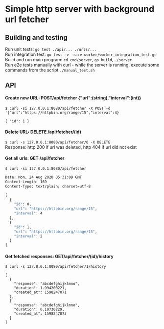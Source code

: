 
# Simple http server with background url fetcher

## Building and testing
Run unit tests: ``go test ./api/... ./urls/...``  
Run integration test: ``go test -v -race worker/worker_integration_test.go``  
Build and run main program: ``cd cmd/server``, ``go build``, ``./server``  
Run e2e tests manually with curl - while the server is running, execute some commands from the script ``./manual_test.sh``  

## API
#### Create new URL: POST/api/fetcher {"url":(string),"interval":(int)}
``$ curl -si 127.0.0.1:8080/api/fetcher -X POST -d '{"url":"https://httpbin.org/range/15","interval":4}``
```
{ "id": 1 }
```


#### Delete URL: DELETE /api/fetcher/(id)
``$ curl -s 127.0.0.1:8080/api/fetcher/0 -X DELETE``  
Response: http 200 if url was deleted, http 404 if url did not exist


#### Get all urls: GET /api/fetcher
``$ curl -si 127.0.0.1:8080/api/fetcher``
```HTTP/1.1 200 OK
Date: Mon, 24 Aug 2020 05:31:09 GMT
Content-Length: 169
Content-Type: text/plain; charset=utf-8

[
  {
    "id": 0,
    "url": "https://httpbin.org/range/15",
    "interval": 4
  },
  {
    "id": 1,
    "url": "https://httpbin.org/range/15",
    "interval": 2
  }
]
```


#### Get fetched responses: GET/api/fetcher/(id)/history
``$ curl -s 127.0.0.1:8080/api/fetcher/1/history``
```
[
  {
    "response": "abcdefghijklmno",
    "duration": 1.994200221,
    "created_at": 1598247071
  },
  {
    "response": "abcdefghijklmno",
    "duration": 0.19730229,
    "created_at": 1598247073
  }
]
```
